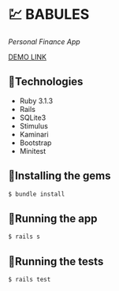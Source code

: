 # 💹 BABULES

*Personal Finance App*

[DEMO LINK](https://RailRoadDev.github.io/finance_app/) 

## 🔹Technologies

<ul>
    <li>Ruby 3.1.3</li>
    <li>Rails</li> 
    <li>SQLite3</li>
    <li>Stimulus</li>
    <li>Kaminari</li>
    <li>Bootstrap</li>
    <li>Minitest</li>       
</ul>

## 🔹Installing the gems
```bash
$ bundle install
```
## 🔹Running the app
```bash
$ rails s
```
## 🔹Running the tests
```bash
$ rails test
```


  




